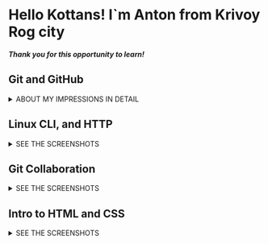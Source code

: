 # Hello Kottans! I`m Anton from Krivoy Rog city
***Thank you for this opportunity to learn!***
## Git and GitHub
<details>
<summary>ABOUT MY IMPRESSIONS IN DETAIL</summary>
### First step:
> **Coursera** https://www.coursera.org/learn/introduction-git-github
I studied the materials of the Coursera course.
It was an interesting experience due to the lab works.
<details>
<summary>SEE THE SCREENSHOT</summary>

![image](git_basic/Coursera1week.jpg)
![image](git_basic/coursera2week.jpg)
</details>
---
### Second step:
> **Learn Git Branching** https://learngitbranching.js.org/
<details>
<summary>SEE THE SCREENSHOT</summary>

![image](git_basic/Git-test.jpg)
![image](git_basic/git-test2.jpg)
</details>

I also highlighted the interesting things about  `git fetch/pull/push origin source:destination`

</details>

## Linux CLI, and HTTP


<details>
<summary>SEE THE SCREENSHOTS</summary>

![Learn Linux Commands](task_linux_cli/linux.jpg)
![Learn Linux Commands](task_linux_cli/linux2.jpg)
![Learn Linux Commands](task_linux_cli/linux3.jpg)
![Learn Linux Commands](task_linux_cli/linux4.jpg)

</details>

## Git Collaboration


<details>
<summary>SEE THE SCREENSHOTS</summary>

![image](task_git_collaboration/coursera3week.jpg)
![image](task_git_collaboration/coursera4week.jpg)
![image](task_git_collaboration/Git-test.jpg)
![image](task_git_collaboration/git-test2.jpg)

</details>

## Intro to HTML and CSS


<details>
<summary>SEE THE SCREENSHOTS</summary>

![image](task_html_css_intro/html_css_week1.jpg)
![image](task_html_css_intro/html_css_week2.jpg)
![image](task_html_css_intro/Test.jpg)